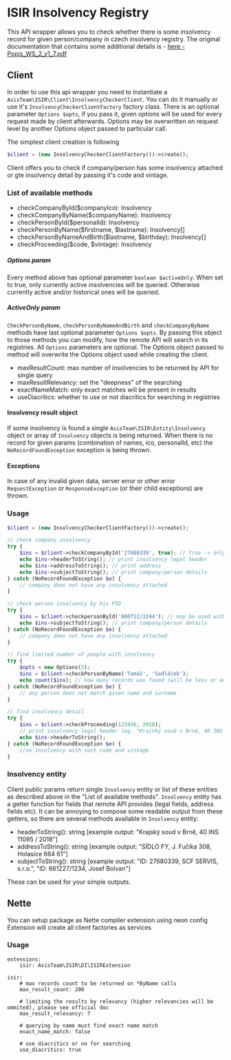 # ISIR Insolvency Registry

This API wrapper allows you to check whether there is some insolvency record for given person/company in czech insolvency registry. 
The original documentation that contains some additional details is - [here - Popis_WS_2_v1_7.pdf](https://github.com/AsisTeam/isir/blob/master/.docs/Popis_WS_2_v1_7.pdf)

## Client

In order to use this api wrapper you need to instantiate a `AsisTeam\ISIR\Client\InsolvencyCheckerClient`.
You can do it manually or use it's `InsolvencyCheckerClientFactory` factory class.
There is an optional parameter `Options $opts`, if you pass it, given options will be used for every request made by client afterwards.
Options may be overwritten on request level by another Options object passed to particular call.

The simplest client creation is following
```php
$client = (new InsolvencyCheckerClientFactory())->create();
``` 

Client offers you to check if company/person has some insolvency attached or gte insolvency detail by passing it's code and vintage.

### List of available methods
- checkCompanyById($companyIco): Insolvency
- checkCompanyByName($companyName): Insolvency
- checkPersonById($personalId): Insolvency
- checkPersonByName($firstname, $lastname): Insolvency[]
- checkPersonByNameAndBirth($lastname, $birthday): Insolvency[]
- checkProceeding($code, $vintage): Insolvency

##### Options param

Every method above has optional parameter `boolean $activeOnly`. When set to true, only currently active insolvencies will be queried.
Otherwise currently active and/or historical ones will be queried.

##### ActiveOnly param

`CheckPersonByName`, `checkPersonByNameAndBirth` and `checkCompanyByName` methods have last optional parameter `Options $opts`.
By passing this object to those methods you can modify, how the remote API will search in its registries.
All `Options` parameters are optional. The Options object passed to method will overwrite the Options object used while creating the client.

- maxResultCount: max number of insolvencies to be returned by API for single query
- maxResultRelevancy: set the "deepness" of the searching
- exactNameMatch: only exact matches will be present in results
- useDiacritics: whether to use or not diacritics for searching in registries

#### Insolvency result object

If some insolvency is found a single `AsisTeam\ISIR\Entity\Insolvency` object or array of `Insolvency` objects is being returned.
When there is no record for given params (combination of names, ico, personalId, etc) the `NoRecordFoundException` exception is being thrown.

#### Exceptions

In case of any invalid given data, server error or other error `RequestException` or `ResponseException` (or their child exceptions) are thrown.


### Usage

```php
$client = (new InsolvencyCheckerClientFactory())->create();

// check company insolvency
try {
    $ins = $client->checkCompanyById('27680339', true); // true -> only active insolvencies, false -> query active OR historical insolvencies
    echo $ins->headerToString(); // print insolvency legal header
    echo $ins->addressToString(); // print address
    echo $ins->subjectToString(); // print company/person details
} catch (NoRecordFoundException $e) {
    // company does not have any insolvency attached
}

// check person insolvency by his PID
try {
    $ins = $client->checkpersonById('880712/3244'); // may be used without slash too> "8807123244"
    echo $ins->subjectToString(); // print company/person details
} catch (NoRecordFoundException $e) {
    // company does not have any insolvency attached
}

// find limited number of people with insolvency
try {
    $opts = new Options(5);
    $ins = $client->checkPersonByName('Tomáš', 'Sedláček');
    echo count($ins); // how many records was found (will be less or equal 5)
} catch (NoRecordFoundException $e) {
    // any person does not match given name and surname
}

// find insolvency detail
try {
    $ins = $client->checkProceeding(123456, 2018);
    // print insolvency legal header (eg. "Krajský soud v Brně, 40 INS 11095 / 2018")
    echo $ins->headerToString(); 
} catch (NoRecordFoundException $e) {
    //no insolvency with such code and vintage
}
```

### Insolvency entity

Client public params return single `Insolvency` entity or list of these entities as described above in the "List of available methods".
`Insolvency` entity has a getter function for fields that remote API provides (legal fields, address fields etc).
It can be annoying to compose some readable output from these getters, so there are several methods available in `Insolvency` entity:
- headerToString(): string [example output: "Krajský soud v Brně, 40 INS 11095 / 2018"]
- addressToString(): string [example output: "SÍDLO FY, J. Fučíka 308, Holasice 664 61"]
- subjectToString(): string [example output: "ID: 27680339, SCF SERVIS, s.r.o.", "ID: 661227/1234, Josef Bolvan"]

These can be used for your simple outputs.

## Nette

You can setup package as Nette compiler extension using neon config
Extension will create all client factories as services

### Usage

```neon
extensions:
    isir: AsisTeam\ISIR\DI\ISIRExtension

isir:
    # max records count to be returned on *ByName calls
    max_result_count: 200
    
    # limiting the results by relevancy (higher relevancies will be ommited), please see official doc
    max_result_relevancy: 7
    
    # querying by name must find exact name match 
    exact_name_match: false
    
    # use diacritics or no for searching
    use_diacritics: true
```

